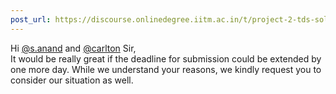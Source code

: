 ```yaml
---
post_url: https://discourse.onlinedegree.iitm.ac.in/t/project-2-tds-solver-discussion-thread/169029/296
---
```

Hi [@s.anand](/u/s.anand) and [@carlton](/u/carlton) Sir,  
It would be really great if the deadline for submission could be extended by one more day. While we understand your reasons, we kindly request you to consider our situation as well.